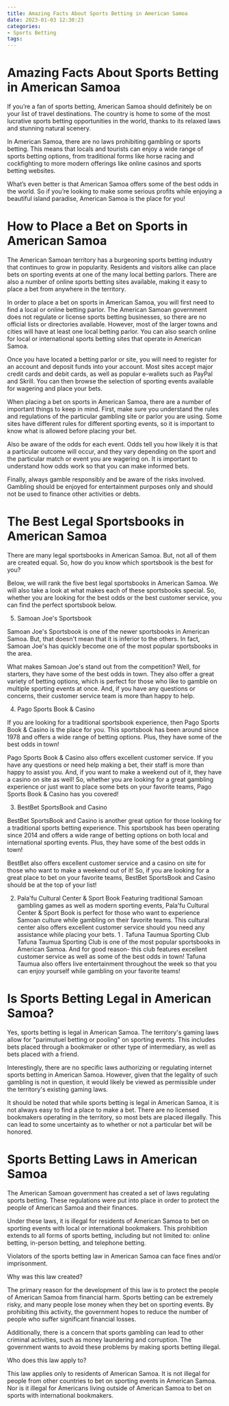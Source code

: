 ```yaml
---
title: Amazing Facts About Sports Betting in American Samoa 
date: 2023-01-03 12:30:23
categories:
- Sports Betting
tags:
---
```



# Amazing Facts About Sports Betting in American Samoa 

If you’re a fan of sports betting, American Samoa should definitely be on your list of travel destinations. The country is home to some of the most lucrative sports betting opportunities in the world, thanks to its relaxed laws and stunning natural scenery.

In American Samoa, there are no laws prohibiting gambling or sports betting. This means that locals and tourists can enjoy a wide range of sports betting options, from traditional forms like horse racing and cockfighting to more modern offerings like online casinos and sports betting websites.

What’s even better is that American Samoa offers some of the best odds in the world. So if you’re looking to make some serious profits while enjoying a beautiful island paradise, American Samoa is the place for you!

# How to Place a Bet on Sports in American Samoa 

The American Samoan territory has a burgeoning sports betting industry that continues to grow in popularity. Residents and visitors alike can place bets on sporting events at one of the many local betting parlors. There are also a number of online sports betting sites available, making it easy to place a bet from anywhere in the territory.

In order to place a bet on sports in American Samoa, you will first need to find a local or online betting parlor. The American Samoan government does not regulate or license sports betting businesses, so there are no official lists or directories available. However, most of the larger towns and cities will have at least one local betting parlor. You can also search online for local or international sports betting sites that operate in American Samoa.

Once you have located a betting parlor or site, you will need to register for an account and deposit funds into your account. Most sites accept major credit cards and debit cards, as well as popular e-wallets such as PayPal and Skrill. You can then browse the selection of sporting events available for wagering and place your bets.

When placing a bet on sports in American Samoa, there are a number of important things to keep in mind. First, make sure you understand the rules and regulations of the particular gambling site or parlor you are using. Some sites have different rules for different sporting events, so it is important to know what is allowed before placing your bet.

Also be aware of the odds for each event. Odds tell you how likely it is that a particular outcome will occur, and they vary depending on the sport and the particular match or event you are wagering on. It is important to understand how odds work so that you can make informed bets.

Finally, always gamble responsibly and be aware of the risks involved. Gambling should be enjoyed for entertainment purposes only and should not be used to finance other activities or debts.

# The Best Legal Sportsbooks in American Samoa 

There are many legal sportsbooks in American Samoa. But, not all of them are created equal. So, how do you know which sportsbook is the best for you?

Below, we will rank the five best legal sportsbooks in American Samoa. We will also take a look at what makes each of these sportsbooks special. So, whether you are looking for the best odds or the best customer service, you can find the perfect sportsbook below.

5. Samoan Joe's Sportsbook

Samoan Joe's Sportsbook is one of the newer sportsbooks in American Samoa. But, that doesn't mean that it is inferior to the others. In fact, Samoan Joe's has quickly become one of the most popular sportsbooks in the area.

What makes Samoan Joe's stand out from the competition? Well, for starters, they have some of the best odds in town. They also offer a great variety of betting options, which is perfect for those who like to gamble on multiple sporting events at once. And, if you have any questions or concerns, their customer service team is more than happy to help.

4. Pago Sports Book & Casino

If you are looking for a traditional sportsbook experience, then Pago Sports Book & Casino is the place for you. This sportsbook has been around since 1978 and offers a wide range of betting options. Plus, they have some of the best odds in town!

Pago Sports Book & Casino also offers excellent customer service. If you have any questions or need help making a bet, their staff is more than happy to assist you. And, if you want to make a weekend out of it, they have a casino on site as well! So, whether you are looking for a great gambling experience or just want to place some bets on your favorite teams, Pago Sports Book & Casino has you covered!

3. BestBet SportsBook and Casino

BestBet SportsBook and Casino is another great option for those looking for a traditional sports betting experience. This sportsbook has been operating since 2014 and offers a wide range of betting options on both local and international sporting events. Plus, they have some of the best odds in town!

BestBet also offers excellent customer service and a casino on site for those who want to make a weekend out of it! So, if you are looking for a great place to bet on your favorite teams, BestBet SportsBook and Casino should be at the top of your list!

2. Pala'fu Cultural Center & Sport Book 
Featuring traditional Samoan gambling games as well as modern sporting events, Pala'fu Cultural Center & Sport Book is perfect for those who want to experience Samoan culture while gambling on their favorite teams. This cultural center also offers excellent customer service should you need any assistance while placing your bets.   1 . Tafuna Taumua Sporting Club Tafuna Taumua Sporting Club is one of the most popular sportsbooks in American Samoa. And for good reason- this club features excellent customer service as well as some of the best odds in town! Tafuna Taumua also offers live entertainment throughout the week so that you can enjoy yourself while gambling on your favorite teams!

# Is Sports Betting Legal in American Samoa? 

Yes, sports betting is legal in American Samoa. The territory's gaming laws allow for "parimutuel betting or pooling" on sporting events. This includes bets placed through a bookmaker or other type of intermediary, as well as bets placed with a friend.

Interestingly, there are no specific laws authorizing or regulating internet sports betting in American Samoa. However, given that the legality of such gambling is not in question, it would likely be viewed as permissible under the territory's existing gaming laws.

It should be noted that while sports betting is legal in American Samoa, it is not always easy to find a place to make a bet. There are no licensed bookmakers operating in the territory, so most bets are placed illegally. This can lead to some uncertainty as to whether or not a particular bet will be honored.

# Sports Betting Laws in American Samoa

The American Samoan government has created a set of laws regulating sports betting. These regulations were put into place in order to protect the people of American Samoa and their finances.

Under these laws, it is illegal for residents of American Samoa to bet on sporting events with local or international bookmakers. This prohibition extends to all forms of sports betting, including but not limited to: online betting, in-person betting, and telephone betting.

Violators of the sports betting law in American Samoa can face fines and/or imprisonment.

Why was this law created?

The primary reason for the development of this law is to protect the people of American Samoa from financial harm. Sports betting can be extremely risky, and many people lose money when they bet on sporting events. By prohibiting this activity, the government hopes to reduce the number of people who suffer significant financial losses.

Additionally, there is a concern that sports gambling can lead to other criminal activities, such as money laundering and corruption. The government wants to avoid these problems by making sports betting illegal.

Who does this law apply to?

This law applies only to residents of American Samoa. It is not illegal for people from other countries to bet on sporting events in American Samoa. Nor is it illegal for Americans living outside of American Samoa to bet on sports with international bookmakers.